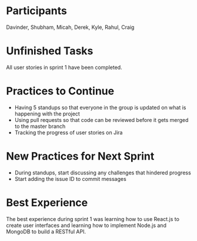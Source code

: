 # Participants
Davinder, Shubham, Micah, Derek, Kyle, Rahul, Craig
# Unfinished Tasks
All user stories in sprint 1 have been completed.
# Practices to Continue
* Having 5 standups so that everyone in the group is updated on what is happening with the project
* Using pull requests so that code can be reviewed before it gets merged to the master branch
* Tracking the progress of user stories on Jira
# New Practices for Next Sprint
* During standups, start discussing any challenges that hindered progress
* Start adding the issue ID to commit messages
# Best Experience
The best experience during sprint 1 was learning how to use React.js to create user interfaces and learning how to implement Node.js and MongoDB to build a RESTful API.
